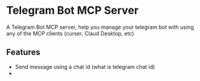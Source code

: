 # Telegram Bot MCP Server

A Telegram Bot MCP server, help you manage your telegram bot with using any of the MCP clients (curser, Claud Desktop, etc)

## Features

- Send message using a chat id (what is telegram chat id)
-
